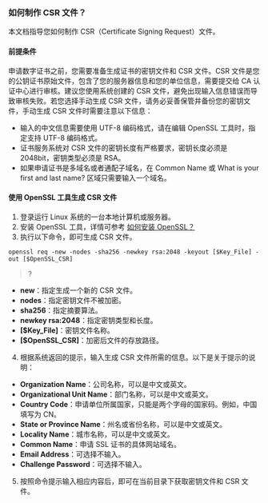 
### 如何制作 CSR 文件？

本文档指导您如何制作 CSR（Certificate Signing Request）文件。

#### 前提条件
申请数字证书之前，您需要准备生成证书的密钥文件和 CSR 文件。CSR 文件是您的公钥证书原始文件，包含了您的服务器信息和您的单位信息，需要提交给 CA 认证中心进行审核。建议您使用系统创建的 CSR 文件，避免出现输入信息错误而导致审核失败。若您选择手动生成 CSR 文件，请务必妥善保管并备份您的密钥文件，手动生成 CSR 文件时需要注意以下信息：
- 输入的中文信息需要使用 UTF-8 编码格式，请在编辑 OpenSSL 工具时，指定支持 UTF-8 编码格式。
- 证书服务系统对 CSR 文件的密钥长度有严格要求，密钥长度必须是 2048bit，密钥类型必须是 RSA。
- 如果申请证书是多域名或者通配子域名，在 Common Name 或 What is your first and last name? 区域只需要输入一个域名。

#### 使用 OpenSSL 工具生成 CSR 文件
1. 登录运行 Linux 系统的一台本地计算机或服务器。
2. 安装 OpenSSL 工具，详情可参考 [如何安装 OpenSSL？](https://cloud.tencent.com/document/product/400/5707)
3. 执行以下命令，即可生成 CSR 文件。
```
openssl req -new -nodes -sha256 -newkey rsa:2048 -keyout [$Key_File] -out [$OpenSSL_CSR]
```
>?
 - **new**：指定生成一个新的 CSR 文件。
 - **nodes**：指定密钥文件不被加密。
 - **sha256**：指定摘要算法。
 - **newkey rsa:2048**：指定密钥类型和长度。
 - **[$Key_File]**：密钥文件名称。
 - **[$OpenSSL_CSR]**：加密后文件的存放路径。
4. 根据系统返回的提示，输入生成 CSR 文件所需的信息。以下是关于提示的说明：
 - **Organization Name**：公司名称，可以是中文或英文。
 - **Organizational Unit Name**：部门名称，可以是中文或英文。
 - **Country Code**：申请单位所属国家，只能是两个字母的国家码。例如，中国填写为 CN。
 - **State or Province Name**：州名或省份名称，可以是中文或英文。
 - **Locality Name**：城市名称，可以是中文或英文。
 - **Common Name**：申请 SSL 证书的具体网站域名。
 - **Email Address**：可选择不输入。
 - **Challenge Password**：可选择不输入。
5. 按照命令提示输入相应内容后，即可在当前目录下获取密钥文件和 CSR 文件。


